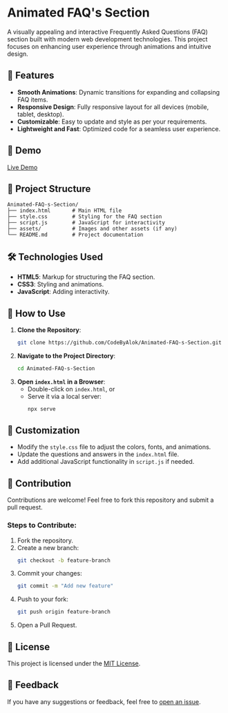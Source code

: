 # Animated FAQ's Section

A visually appealing and interactive Frequently Asked Questions (FAQ) section built with modern web development technologies. This project focuses on enhancing user experience through animations and intuitive design.

## 🌟 Features

- **Smooth Animations**: Dynamic transitions for expanding and collapsing FAQ items.
- **Responsive Design**: Fully responsive layout for all devices (mobile, tablet, desktop).
- **Customizable**: Easy to update and style as per your requirements.
- **Lightweight and Fast**: Optimized code for a seamless user experience.

## 🚀 Demo

[Live Demo](#)

## 📁 Project Structure

```plaintext
Animated-FAQ-s-Section/
├── index.html       # Main HTML file
├── style.css        # Styling for the FAQ section
├── script.js        # JavaScript for interactivity
├── assets/          # Images and other assets (if any)
└── README.md        # Project documentation
```

## 🛠️ Technologies Used

- **HTML5**: Markup for structuring the FAQ section.
- **CSS3**: Styling and animations.
- **JavaScript**: Adding interactivity.

## 📖 How to Use

1. **Clone the Repository**:
   ```bash
   git clone https://github.com/CodeByAlok/Animated-FAQ-s-Section.git
   ```
2. **Navigate to the Project Directory**:
   ```bash
   cd Animated-FAQ-s-Section
   ```
3. **Open `index.html` in a Browser**:
   - Double-click on `index.html`, or
   - Serve it via a local server:
     ```bash
     npx serve
     ```

## 🎨 Customization

- Modify the `style.css` file to adjust the colors, fonts, and animations.
- Update the questions and answers in the `index.html` file.
- Add additional JavaScript functionality in `script.js` if needed.

## 🤝 Contribution

Contributions are welcome! Feel free to fork this repository and submit a pull request.

### Steps to Contribute:
1. Fork the repository.
2. Create a new branch:
   ```bash
   git checkout -b feature-branch
   ```
3. Commit your changes:
   ```bash
   git commit -m "Add new feature"
   ```
4. Push to your fork:
   ```bash
   git push origin feature-branch
   ```
5. Open a Pull Request.

## 📜 License

This project is licensed under the [MIT License](LICENSE).

## 💬 Feedback

If you have any suggestions or feedback, feel free to [open an issue](https://github.com/yourusername/Animated-FAQ-s-Section/issues).
